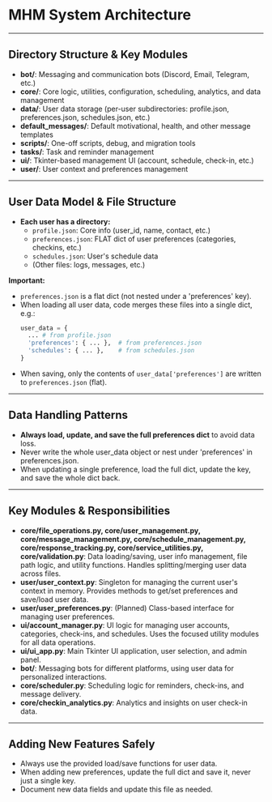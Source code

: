 # MHM System Architecture

---

## Directory Structure & Key Modules

- **bot/**: Messaging and communication bots (Discord, Email, Telegram, etc.)
- **core/**: Core logic, utilities, configuration, scheduling, analytics, and data management
- **data/**: User data storage (per-user subdirectories: profile.json, preferences.json, schedules.json, etc.)
- **default_messages/**: Default motivational, health, and other message templates
- **scripts/**: One-off scripts, debug, and migration tools
- **tasks/**: Task and reminder management
- **ui/**: Tkinter-based management UI (account, schedule, check-in, etc.)
- **user/**: User context and preferences management

---

## User Data Model & File Structure

- **Each user has a directory:**
  - `profile.json`: Core info (user_id, name, contact, etc.)
  - `preferences.json`: FLAT dict of user preferences (categories, checkins, etc.)
  - `schedules.json`: User's schedule data
  - (Other files: logs, messages, etc.)

**Important:**
- `preferences.json` is a flat dict (not nested under a 'preferences' key).
- When loading all user data, code merges these files into a single dict, e.g.:
  ```python
  user_data = {
    ... # from profile.json
    'preferences': { ... },  # from preferences.json
    'schedules': { ... },    # from schedules.json
  }
  ```
- When saving, only the contents of `user_data['preferences']` are written to `preferences.json` (flat).

---

## Data Handling Patterns

- **Always load, update, and save the full preferences dict** to avoid data loss.
- Never write the whole user_data object or nest under 'preferences' in preferences.json.
- When updating a single preference, load the full dict, update the key, and save the whole dict back.

---

## Key Modules & Responsibilities

- **core/file_operations.py, core/user_management.py, core/message_management.py, core/schedule_management.py, core/response_tracking.py, core/service_utilities.py, core/validation.py**: Data loading/saving, user info management, file path logic, and utility functions. Handles splitting/merging user data across files.
- **user/user_context.py**: Singleton for managing the current user's context in memory. Provides methods to get/set preferences and save/load user data.
- **user/user_preferences.py**: (Planned) Class-based interface for managing user preferences.
- **ui/account_manager.py**: UI logic for managing user accounts, categories, check-ins, and schedules. Uses the focused utility modules for all data operations.
- **ui/ui_app.py**: Main Tkinter UI application, user selection, and admin panel.
- **bot/**: Messaging bots for different platforms, using user data for personalized interactions.
- **core/scheduler.py**: Scheduling logic for reminders, check-ins, and message delivery.
- **core/checkin_analytics.py**: Analytics and insights on user check-in data.

---

## Adding New Features Safely
- Always use the provided load/save functions for user data.
- When adding new preferences, update the full dict and save it, never just a single key.
- Document new data fields and update this file as needed.
